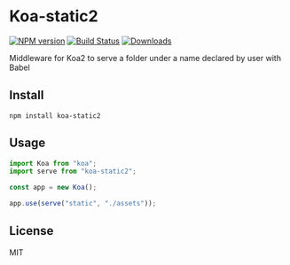 # Koa-static2

[![NPM version][npm-image]][npm-url]
[![Build Status][travis-image]][travis-url]
[![Downloads][downloads-image]][downloads-url]

Middleware for Koa2 to serve a folder under a name declared by user with Babel

## Install

```
npm install koa-static2
```

## Usage

```js
import Koa from "koa";
import serve from "koa-static2";

const app = new Koa();

app.use(serve("static", "./assets"));
```
## License

MIT


[npm-image]: https://img.shields.io/npm/v/koa-static2.svg?style=flat-square
[npm-url]: https://npmjs.org/package/koa-static2
[downloads-image]: http://img.shields.io/npm/dm/koa-static2.svg?style=flat-square
[downloads-url]: https://npmjs.org/package/koa-static2
[travis-image]: https://img.shields.io/travis/Secbone/koa-static2.svg?style=flat-square
[travis-url]: https://travis-ci.org/Secbone/koa-static2

